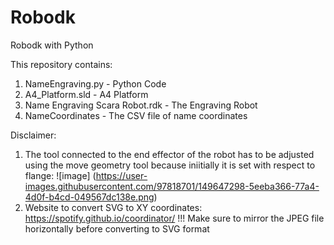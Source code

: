 # Robodk
Robodk with Python

This repository contains:

1) NameEngraving.py - Python Code
2) A4_Platform.sld  - A4 Platform
3) Name Engraving Scara Robot.rdk - The Engraving Robot 
4) NameCoordinates - The CSV file of name coordinates

Disclaimer: 
1) The tool connected to the end effector of the robot has to be adjusted using the move geometry tool because iniitially it is set with respect to flange:
![image]
(https://user-images.githubusercontent.com/97818701/149647298-5eeba366-77a4-4d0f-b4cd-049567dc138e.png)
2) Website to convert SVG to XY coordinates:
https://spotify.github.io/coordinator/
  !!! Make sure to mirror the JPEG file horizontally before converting to SVG format
  
